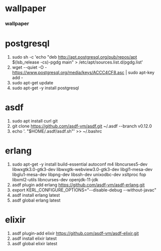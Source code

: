 # wallpaper
### wallpaper

# postgresql
1. sudo sh -c 'echo "deb http://apt.postgresql.org/pub/repos/apt $(lsb_release -cs)-pgdg main" > /etc/apt/sources.list.d/pgdg.list'
2. wget --quiet -O - https://www.postgresql.org/media/keys/ACCC4CF8.asc | sudo apt-key add -
3. sudo apt-get update
4. sudo apt-get -y install postgresql

# asdf
1. sudo apt install curl git
2. git clone https://github.com/asdf-vm/asdf.git ~/.asdf --branch v0.12.0
3. echo '. "$HOME/.asdf/asdf.sh"' >>  ~/.bashrc

# erlang
1. sudo apt-get -y install build-essential autoconf m4 libncurses5-dev libwxgtk3.0-gtk3-dev libwxgtk-webview3.0-gtk3-dev libgl1-mesa-dev libglu1-mesa-dev libpng-dev libssh-dev unixodbc-dev xsltproc fop libxml2-utils libncurses-dev openjdk-11-jdk 
2. asdf plugin add erlang https://github.com/asdf-vm/asdf-erlang.git
3. export KERL_CONFIGURE_OPTIONS="--disable-debug --without-javac"
4. asdf install erlang latest
5. asdf global erlang latest

# elixir
1. asdf plugin-add elixir https://github.com/asdf-vm/asdf-elixir.git
2. asdf install elixir latest
3. asdf global elixir latest
